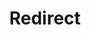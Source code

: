 ﻿---
layout: src/layouts/Redirect.astro
title: Redirect
redirect: https://octopus.com/docs/octopus-rest-api/cli/octopus-project-group
pubDate:  2023-01-01
navSearch: false
navSitemap: false
navMenu: false
---

